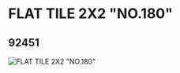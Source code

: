 # FLAT TILE 2X2 "NO.180"
## 92451
![FLAT TILE 2X2 "NO.180"](https://lc-www-live-s.legocdn.com/media/bricks/5/2/6023369.jpg)